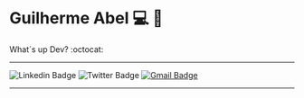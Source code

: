 # Guilherme Abel :computer: :rocket:
<p> What´s up Dev? :octocat:
  
 ------------
 
![Linkedin Badge](https://img.shields.io/badge/-LinkedIn-0096c7?style=for-the-badge&logo=Linkedin&logoColor=white&link=https:https://https://www.linkedin.com/in/guilhermeabel/)
![Twitter Badge](https://img.shields.io/badge/-Twitter-3391ff?style=for-the-badge&logo=Twitter&logoColor=white&link=https:https://twitter.com/guilhermeabel99/)
[![Gmail Badge](https://img.shields.io/badge/-Gmail-ef233c?style=for-the-badge&logo=Gmail&logoColor=white&link=mailto:guilhermeabel.contato@gmail.com)](mailto:guilhermeabel.contato@gmail.com)

------------


